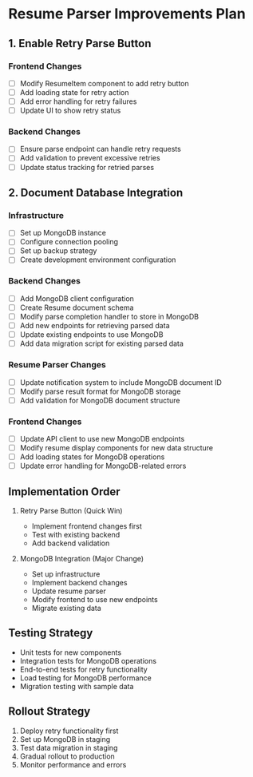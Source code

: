 # Resume Parser Improvements Plan

## 1. Enable Retry Parse Button
### Frontend Changes
- [ ] Modify ResumeItem component to add retry button
- [ ] Add loading state for retry action
- [ ] Add error handling for retry failures
- [ ] Update UI to show retry status

### Backend Changes
- [ ] Ensure parse endpoint can handle retry requests
- [ ] Add validation to prevent excessive retries
- [ ] Update status tracking for retried parses

## 2. Document Database Integration
### Infrastructure
- [ ] Set up MongoDB instance
- [ ] Configure connection pooling
- [ ] Set up backup strategy
- [ ] Create development environment configuration

### Backend Changes
- [ ] Add MongoDB client configuration
- [ ] Create Resume document schema
- [ ] Modify parse completion handler to store in MongoDB
- [ ] Add new endpoints for retrieving parsed data
- [ ] Update existing endpoints to use MongoDB
- [ ] Add data migration script for existing parsed data

### Resume Parser Changes
- [ ] Update notification system to include MongoDB document ID
- [ ] Modify parse result format for MongoDB storage
- [ ] Add validation for MongoDB document structure

### Frontend Changes
- [ ] Update API client to use new MongoDB endpoints
- [ ] Modify resume display components for new data structure
- [ ] Add loading states for MongoDB operations
- [ ] Update error handling for MongoDB-related errors

## Implementation Order
1. Retry Parse Button (Quick Win)
   - Implement frontend changes first
   - Test with existing backend
   - Add backend validation

2. MongoDB Integration (Major Change)
   - Set up infrastructure
   - Implement backend changes
   - Update resume parser
   - Modify frontend to use new endpoints
   - Migrate existing data

## Testing Strategy
- Unit tests for new components
- Integration tests for MongoDB operations
- End-to-end tests for retry functionality
- Load testing for MongoDB performance
- Migration testing with sample data

## Rollout Strategy
1. Deploy retry functionality first
2. Set up MongoDB in staging
3. Test data migration in staging
4. Gradual rollout to production
5. Monitor performance and errors 